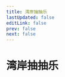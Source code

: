 ```yaml
---
title: 湾岸抽抽乐
lastUpdated: false
editLink: false
prev: false
next: false
---
```


# 湾岸抽抽乐

<script setup>
import Lottery from '../../vue/views/garage/function/Lottery.vue';
</script>

<Lottery />